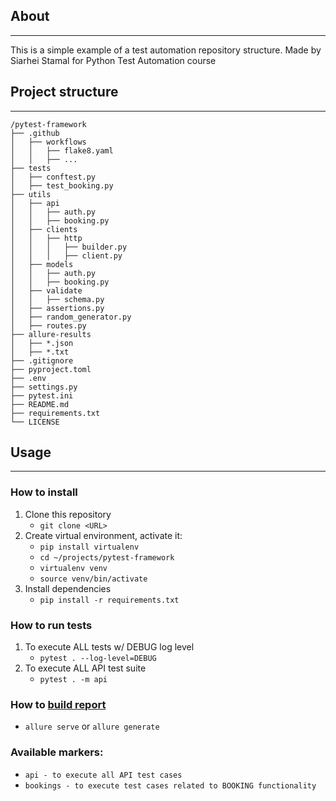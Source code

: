 ## About

---
This is a simple example of a test automation repository structure.
Made by Siarhei Stamal for Python Test Automation course

## Project structure

---
```
/pytest-framework
├── .github
│   ├── workflows
│   │   ├── flake8.yaml
│   │   ├── ...
├── tests
│   ├── conftest.py
│   ├── test_booking.py
├── utils
│   ├── api
│   │   ├── auth.py
│   │   ├── booking.py
│   ├── clients
│   │   ├── http
│   │   │   ├── builder.py
│   │   │   ├── client.py
│   ├── models
│   │   ├── auth.py
│   │   ├── booking.py
│   ├── validate
│   │   ├── schema.py
│   ├── assertions.py
│   ├── random_generator.py
│   ├── routes.py
├── allure-results
│   ├── *.json
│   ├── *.txt
├── .gitignore
├── pyproject.toml
├── .env
├── settings.py
├── pytest.ini
├── README.md
├── requirements.txt
└── LICENSE
```

## Usage

---
### How to install

1. Clone this repository
   + `git clone <URL>`
2. Create virtual environment, activate it:
   + `pip install virtualenv`
   + `cd ~/projects/pytest-framework`
   + `virtualenv venv`
   + `source venv/bin/activate`
3. Install dependencies
    + `pip install -r requirements.txt`

### How to run tests
1. To execute ALL tests w/ DEBUG log level
   + `pytest . --log-level=DEBUG`
2. To execute ALL API test suite
   + `pytest . -m api`

### How to [build report](https://allurereport.org/docs/how-it-works/)
+ `allure serve` or `allure generate`

### Available markers:
 + `api - to execute all API test cases`
 + `bookings - to execute test cases related to BOOKING functionality`
